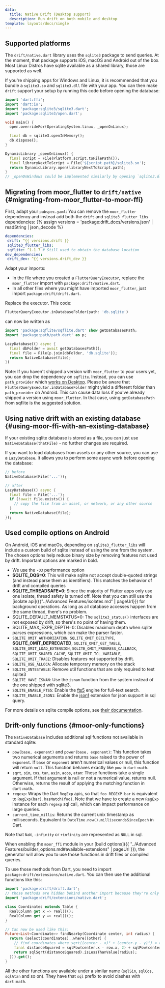 ```yaml
---
data:
  title: Native Drift (Desktop support)
  description: Run drift on both mobile and desktop
template: layouts/docs/single
---
```


## Supported platforms

The `drift/native.dart` library uses the `sqlite3` package to send queries.
At the moment, that package supports iOS, macOS and Android out of the box. Most Linux
Distros have sqlite available as a shared library, those are supported as well. 

If you're shipping apps for Windows and Linux, it is recommended that you bundle a
`sqlite3.so` and `sqlite3.dll` file with your app. You can then make `drift`
support your setup by running this code before opening the database:

```dart
import 'dart:ffi';
import 'dart:io';
import 'package:sqlite3/sqlite3.dart';
import 'package:sqlite3/open.dart';

void main() {
  open.overrideFor(OperatingSystem.linux, _openOnLinux);

  final db = sqlite3.openInMemory();
  db.dispose();
}

DynamicLibrary _openOnLinux() {
  final script = File(Platform.script.toFilePath());
  final libraryNextToScript = File('${script.path}/sqlite3.so');
  return DynamicLibrary.open(libraryNextToScript.path);
}
// _openOnWindows could be implemented similarly by opening `sqlite3.dll`

```

## Migrating from moor_flutter to `drift/native` {#migrating-from-moor_flutter-to-moor-ffi}

First, adapt your `pubspec.yaml`: You can remove the `moor_flutter` dependency and instead
add both the `drift` and `sqlite3_flutter_libs` dependencies:
{% assign versions = 'package:drift_docs/versions.json' | readString | json_decode %}

```yaml
dependencies:
 drift: ^{{ versions.drift }}
 sqlite3_flutter_libs:
 sqflite: ^1.1.7 # Still used to obtain the database location
dev_dependencies:
 drift_dev: ^{{ versions.drift_dev }}
```

Adapt your imports:

  - In the file where you created a `FlutterQueryExecutor`, replace the `moor_flutter` import
    with `package:drift/native.dart`.
  - In all other files where you might have imported `moor_flutter`, just import `package:drift/drift.dart`.

Replace the executor. This code:
```dart
FlutterQueryExecutor.inDatabaseFolder(path: 'db.sqlite')
```
can now be written as
```dart
import 'package:sqflite/sqflite.dart' show getDatabasesPath;
import 'package:path/path.dart' as p;

LazyDatabase(() async {
  final dbFolder = await getDatabasesPath();
  final file = File(p.join(dbFolder, 'db.sqlite'));
  return NativeDatabase(file);
})
```

Note: If you haven't shipped a version with `moor_flutter` to your users yet, you can drop the dependency
on `sqflite`. Instead, you can use `path_provider` which [works on Desktop](https://github.com/flutter/plugins/tree/master/packages/path_provider).
Please be aware that `FlutterQueryExecutor.inDatabaseFolder` might yield a different folder than
`path_provider` on Android. This can cause data loss if you've already shipped a version using
`moor_flutter`. In that case, using `getDatabasePath` from sqflite is the suggested solution.

## Using native drift with an existing database {#using-moor-ffi-with-an-existing-database}

If your existing sqlite database is stored as a file, you can just use `NativeDatabase(thatFile)` - no further
changes are required.

If you want to load databases from assets or any other source, you can use a `LazyDatabase`.
It allows you to perform some async work before opening the database:

```dart
// before
NativeDatabase(File('...'));

// after
LazyDatabase(() async {
  final file = File('...');
  if (!await file.exists()) {
    // copy the file from an asset, or network, or any other source
  }
  return NativeDatabase(file);
});
```

## Used compile options on Android

On Android, iOS and macOs, depending on `sqlite3_flutter_libs` will include a custom build of sqlite instead of
using the one from the system.
The chosen options help reduce binary size by removing features not used by drift. Important options are marked in bold.

- We use the `-O3` performance option
- __SQLITE_DQS=0__: This will make sqlite not accept double-quoted strings (and instead parse them as identifiers). This matches
  the behavior of drift and compiled queries
- __SQLITE_THREADSAFE=0__: Since the majority of Flutter apps only use one isolate, thread safety is turned off. Note that you
  can still use the [isolate api]({{"../Advanced Features/isolates.md" | pageUrl}}) for background operations. As long as all
  database accesses happen from the same thread, there's no problem.
- SQLITE_DEFAULT_MEMSTATUS=0: The `sqlite3_status()` interfaces are not exposed by drift, so there's no point of having them.
- SQLITE_MAX_EXPR_DEPTH=0: Disables maximum depth when sqlite parses expressions, which can make the parser faster.
- `SQLITE_OMIT_AUTHORIZATION`, `SQLITE_OMIT_DECLTYPE`, __SQLITE_OMIT_DEPRECATED__, `SQLITE_OMIT_GET_TABLE`, `SQLITE_OMIT_LOAD_EXTENSION`,
  `SQLITE_OMIT_PROGRESS_CALLBACK`, `SQLITE_OMIT_SHARED_CACHE`, `SQLITE_OMIT_TCL_VARIABLE`, `SQLITE_OMIT_TRACE`: Disables features not supported
  by drift.
- `SQLITE_USE_ALLOCA`: Allocate temporary memory on the stack
- `SQLITE_UNTESTABLE`: Remove util functions that are only required to test sqlite3
- `SQLITE_HAVE_ISNAN`: Use the `isnan` function from the system instead of the one shipped with sqlite3.
- `SQLITE_ENABLE_FTS5`: Enable the [fts5](https://www.sqlite.org/fts5.html) engine for full-text search.
- `SQLITE_ENABLE_JSON1`: Enable the [json1](https://www.sqlite.org/json1.html) extension for json support in sql query.

For more details on sqlite compile options, see [their documentation](https://www.sqlite.org/compile.html).

## Drift-only functions {#moor-only-functions}

The `NativeDatabase` includes additional sql functions not available in standard sqlite:

- `pow(base, exponent)` and `power(base, exponent)`: This function takes two numerical arguments and returns `base` raised to the power of `exponent`.
  If `base` or `exponent` aren't numerical values or null, this function will return `null`. This function behaves exactly like `pow` in `dart:math`.
- `sqrt`, `sin`, `cos`, `tan`, `asin`, `acos`, `atan`: These functions take a single argument. If that argument is null or not a numerical value,
  returns null. Otherwise, returns the result of applying the matching function in `dart:math`.
- `regexp`: Wraps the Dart `RegExp` apis, so that `foo REGEXP bar` is equivalent to `RegExp(bar).hasMatch(foo)`. Note that we have to create a new
  `RegExp` instance for each `regexp` sql call, which can impact performance on large queries.
- `current_time_millis`: Returns the current unix timestamp as milliseconds. Equivalent to `DateTime.now().millisecondsSinceEpoch` in Dart.

Note that `NaN`, `-infinity` or `+infinity` are represented as `NULL` in sql.

When enabling the `moor_ffi` module in your [build options]({{ "../Advanced Features/builder_options.md#available-extensions" | pageUrl }}),
the generator will allow you to use those functions in drift files or compiled queries. 

To use those methods from Dart, you need to import `package:drift/extensions/native.dart`.
You can then use the additional functions like this:
```dart
import 'package:drift/drift.dart';
// those methods are hidden behind another import because they're only available with a NativeDatabase
import 'package:drift/extensions/native.dart';

class Coordinates extends Table {
  RealColumn get x => real()();
  RealColumn get y => real()();
}

// Can now be used like this:
Future<List<Coordinate>> findNearby(Coordinate center, int radius) {
  return (select(coordinates)..where((other) {
    // find coordinates where sqrt((center - x)² + (center.y - y)²) < radius
    final distanceSquared = sqlPow(center.x - row.x, 2) + sqlPow(center.y - row.y, 2);
    return sqlSqrt(distanceSquared).isLessThanValue(radius);
  })).get();
}
```

All the other functions are available under a similar name (`sqlSin`, `sqlCos`, `sqlAtan` and so on).
They have that `sql` prefix to avoid clashes with `dart:math`.
